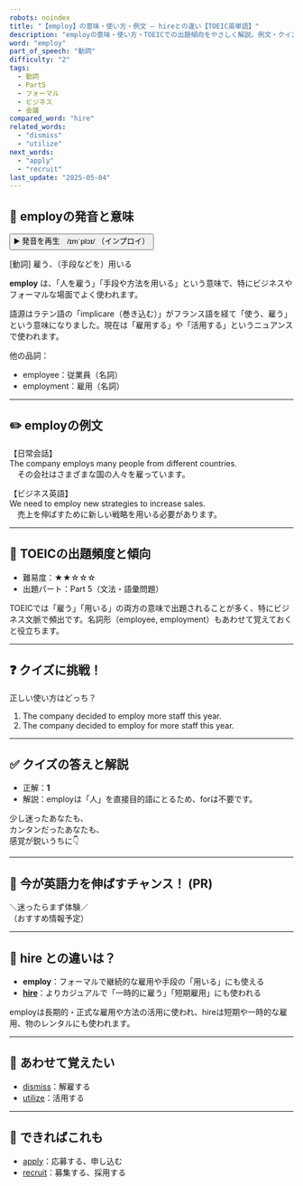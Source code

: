 ```yaml
---
robots: noindex
title: "【employ】の意味・使い方・例文 ― hireとの違い【TOEIC英単語】"
description: "employの意味・使い方・TOEICでの出題傾向をやさしく解説。例文・クイズ付きでhireとの違いもわかりやすく学べます。"
word: "employ"
part_of_speech: "動詞"
difficulty: "2"
tags:
  - 動詞
  - Part5
  - フォーマル
  - ビジネス
  - 会議
compared_word: "hire"
related_words:
  - "dismiss"
  - "utilize"
next_words:
  - "apply"
  - "recruit"
last_update: "2025-05-04"
---
```


## 🔰 employの発音と意味

<button class="play-audio" onclick="playTTS('employ')">
  <span class="play-audio-main">
    ▶️ 発音を再生　/ɪmˈplɔɪ/
  </span>
  <span class="play-audio-sub">
    （インプロイ）
  </span>
</button>

[動詞] 雇う、（手段などを）用いる

**employ** は、「人を雇う」「手段や方法を用いる」という意味で、特にビジネスやフォーマルな場面でよく使われます。

語源はラテン語の「implicare（巻き込む）」がフランス語を経て「使う、雇う」という意味になりました。現在は「雇用する」や「活用する」というニュアンスで使われます。

他の品詞：  
- employee：従業員（名詞）
- employment：雇用（名詞）

---

## ✏️ employの例文

【日常会話】  
The company employs many people from different countries.  
　その会社はさまざまな国の人々を雇っています。

【ビジネス英語】  
We need to employ new strategies to increase sales.  
　売上を伸ばすために新しい戦略を用いる必要があります。

---

## 🎯 TOEICの出題頻度と傾向

- 難易度：★★☆☆☆
- 出題パート：Part 5（文法・語彙問題）

TOEICでは「雇う」「用いる」の両方の意味で出題されることが多く、特にビジネス文脈で頻出です。名詞形（employee, employment）もあわせて覚えておくと役立ちます。

---

## ❓ クイズに挑戦！

正しい使い方はどっち？

1. The company decided to employ more staff this year.  
2. The company decided to employ for more staff this year.

---

## ✅ クイズの答えと解説

- 正解：**1**
- 解説：employは「人」を直接目的語にとるため、forは不要です。

少し迷ったあなたも、  
カンタンだったあなたも、  
感覚が鋭いうちに👇️

---

## 🚀 今が英語力を伸ばすチャンス！ (PR)

<div class="info-center">
＼迷ったらまず体験／<br>  
（おすすめ情報予定）
</div>

---

## 🤔  hire との違いは？

- **employ**：フォーマルで継続的な雇用や手段の「用いる」にも使える
- **[hire](/word/hire)**：よりカジュアルで「一時的に雇う」「短期雇用」にも使われる

employは長期的・正式な雇用や方法の活用に使われ、hireは短期や一時的な雇用、物のレンタルにも使われます。

---

## 🧩 あわせて覚えたい

- [dismiss](/word/dismiss)：解雇する
- [utilize](/word/utilize)：活用する

---

## 📖 できればこれも

- [apply](/word/apply)：応募する、申し込む
- [recruit](/word/recruit)：募集する、採用する

<!-- cvid: aid06_bid39 -->

